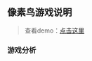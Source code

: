 ## 像素鸟游戏说明
>查看demo：[点击这里](https://chenchunyang123.github.io/Canvas-flyBird-demo/index.html)
### 游戏分析
>

